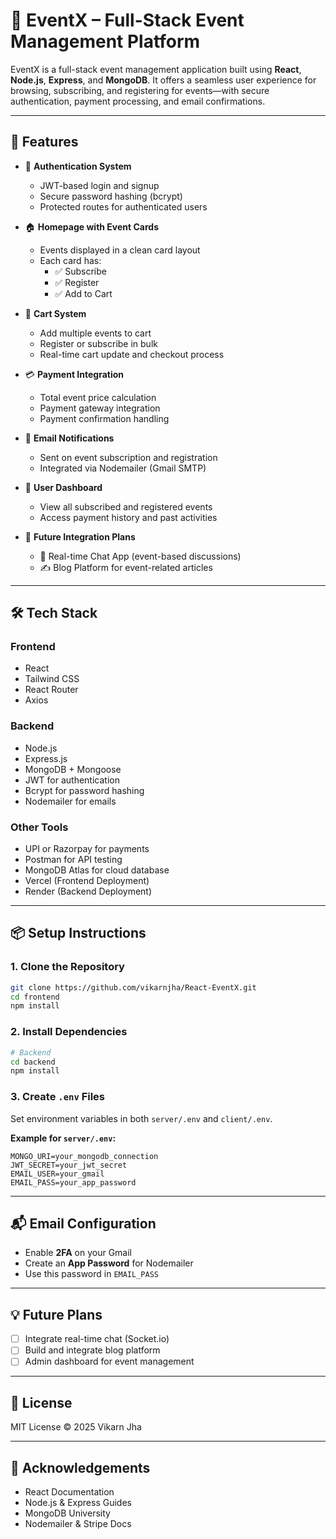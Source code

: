 
# 🎉 EventX – Full-Stack Event Management Platform

EventX is a full-stack event management application built using **React**, **Node.js**, **Express**, and **MongoDB**. It offers a seamless user experience for browsing, subscribing, and registering for events—with secure authentication, payment processing, and email confirmations.

---

## 🚀 Features

- 🔐 **Authentication System**
  - JWT-based login and signup
  - Secure password hashing (bcrypt)
  - Protected routes for authenticated users

- 🏠 **Homepage with Event Cards**
  - Events displayed in a clean card layout
  - Each card has:
    - ✅ Subscribe
    - ✅ Register
    - ✅ Add to Cart

- 🛒 **Cart System**
  - Add multiple events to cart
  - Register or subscribe in bulk
  - Real-time cart update and checkout process

- 💳 **Payment Integration**
  - Total event price calculation
  - Payment gateway integration
  - Payment confirmation handling

- 📧 **Email Notifications**
  - Sent on event subscription and registration
  - Integrated via Nodemailer (Gmail SMTP)

- 🧾 **User Dashboard**
  - View all subscribed and registered events
  - Access payment history and past activities

- 🧠 **Future Integration Plans**
  - 💬 Real-time Chat App (event-based discussions)
  - ✍️ Blog Platform for event-related articles

---

## 🛠️ Tech Stack

### Frontend
- React
- Tailwind CSS
- React Router
- Axios

### Backend
- Node.js
- Express.js
- MongoDB + Mongoose
- JWT for authentication
- Bcrypt for password hashing
- Nodemailer for emails

### Other Tools
- UPI or Razorpay for payments
- Postman for API testing
- MongoDB Atlas for cloud database
- Vercel (Frontend Deployment)
- Render (Backend Deployment)

---


## 📦 Setup Instructions

### 1. Clone the Repository

```bash
git clone https://github.com/vikarnjha/React-EventX.git
cd frontend
npm install
```

### 2. Install Dependencies

```bash
# Backend
cd backend
npm install

```

### 3. Create `.env` Files

Set environment variables in both `server/.env` and `client/.env`.

**Example for `server/.env`:**
```env
MONGO_URI=your_mongodb_connection
JWT_SECRET=your_jwt_secret
EMAIL_USER=your_gmail
EMAIL_PASS=your_app_password
```

---

## 📬 Email Configuration

- Enable **2FA** on your Gmail
- Create an **App Password** for Nodemailer
- Use this password in `EMAIL_PASS`

---

## 💡 Future Plans

- [ ] Integrate real-time chat (Socket.io)
- [ ] Build and integrate blog platform
- [ ] Admin dashboard for event management

---

## 📃 License

MIT License © 2025 Vikarn Jha

---

## 🙌 Acknowledgements

- React Documentation
- Node.js & Express Guides
- MongoDB University
- Nodemailer & Stripe Docs
